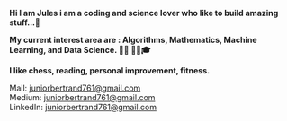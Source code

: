 <p><b>Hi I am Jules i  am a coding and science lover who like to build amazing  stuff...🧠</b><br></p>
<p><b>My current interest area are : Algorithms, Mathematics, Machine Learning, and Data Science. 👨‍💻 👨‍👊🎓</b></p>
<p><b>I like chess, reading, personal improvement, fitness.</b></p>

Mail:  <a href = "mailto:juniorbertrand761@gmail.com">juniorbertrand761@gmail.com</a> <br>
Medium:  <a href = "https://medium.com/@juniorbertrand761">juniorbertrand761@gmail.com</a> <br>
LinkedIn:  <a href = "https://www.linkedin.com/in/nembotjules/">juniorbertrand761@gmail.com</a>

